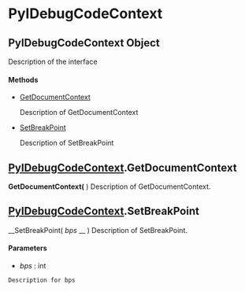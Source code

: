 # PyIDebugCodeContext

## PyIDebugCodeContext Object

Description of the interface

#### Methods


  - [GetDocumentContext](PyIDebugCodeContext.md#pyidebugcodecontextgetdocumentcontext)

    Description of GetDocumentContext&nbsp;

  - [SetBreakPoint](PyIDebugCodeContext.md#pyidebugcodecontextsetbreakpoint)

    Description of SetBreakPoint&nbsp;

## [PyIDebugCodeContext](#pyidebugcodecontext).GetDocumentContext

 __GetDocumentContext(__ )
Description of GetDocumentContext.

## [PyIDebugCodeContext](#pyidebugcodecontext).SetBreakPoint

 __SetBreakPoint( *bps* __ )
Description of SetBreakPoint.

#### Parameters


  -  *bps* : int

    Description for bps